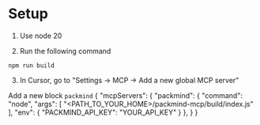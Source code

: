 # Setup 

1. Use node 20

2. Run the following command 

```
npm run build
``` 

3. In Cursor, go to "Settings -> MCP -> Add a new global MCP server"

Add a new block `packmind`
{
  "mcpServers": {
      "packmind": {
          "command": "node",
          "args": [
              "<PATH_TO_YOUR_HOME>/packmind-mcp/build/index.js"
          ],
          "env": {
            "PACKMIND_API_KEY": "YOUR_API_KEY"
          }
      },
  }
}